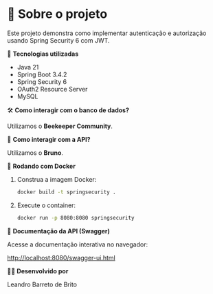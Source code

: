 # 📌 Sobre o projeto

Este projeto demonstra como implementar autenticação e autorização usando Spring Security 6 com JWT.

🚀 **Tecnologias utilizadas**

- Java 21
- Spring Boot 3.4.2
- Spring Security 6
- OAuth2 Resource Server
- MySQL

🛠 **Como interagir com o banco de dados?**

Utilizamos o **Beekeeper Community**.

📡 **Como interagir com a API?**

Utilizamos o **Bruno**.

🐳 **Rodando com Docker**

1. Construa a imagem Docker:

    ```bash
    docker build -t springsecurity .
    ```

2. Execute o container:

    ```bash
    docker run -p 8080:8080 springsecurity
    ```

📖 **Documentação da API (Swagger)**

Acesse a documentação interativa no navegador:

[http://localhost:8080/swagger-ui.html](http://localhost:8080/swagger-ui.html)

👨‍💻 **Desenvolvido por**

Leandro Barreto de Brito
